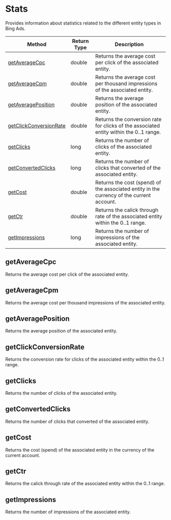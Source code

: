 # Stats
Provides information about statistics related to the different entity types in Bing Ads.

|Method|Return Type|Description|
|-|-|-
[getAverageCpc]('#getaveragecpc')|double|Returns the average cost per click of the associated entity.<br />
[getAverageCpm]('#getaveragecpm')|double|Returns the average cost per thousand impressions of the associated entity.<br />
[getAveragePosition]('#getaverageposition')|double|Returns the average position of the associated entity.<br />
[getClickConversionRate]('#getclickconversionrate')|double|Returns the conversion rate for clicks of the associated entity within the 0..1 range.<br />
[getClicks]('#getclicks')|long|Returns the number of clicks of the associated entity.<br />
[getConvertedClicks]('#getconvertedclicks')|long|Returns the number of clicks that converted of the associated entity.<br />
[getCost]('#getcost')|double|Returns the cost (spend) of the associated entity in the currency of the current account.<br />
[getCtr]('#getctr')|double|Returns the calick through rate of the associated entity within the 0..1 range. <br />
[getImpressions]('#getimpressions')|long|Returns the number of impressions of the associated entity.<br />

## <a name="getaveragecpc"></a>getAverageCpc
Returns the average cost per click of the associated entity.


## <a name="getaveragecpm"></a>getAverageCpm
Returns the average cost per thousand impressions of the associated entity.


## <a name="getaverageposition"></a>getAveragePosition
Returns the average position of the associated entity.


## <a name="getclickconversionrate"></a>getClickConversionRate
Returns the conversion rate for clicks of the associated entity within the 0..1 range.


## <a name="getclicks"></a>getClicks
Returns the number of clicks of the associated entity.


## <a name="getconvertedclicks"></a>getConvertedClicks
Returns the number of clicks that converted of the associated entity.


## <a name="getcost"></a>getCost
Returns the cost (spend) of the associated entity in the currency of the current account.


## <a name="getctr"></a>getCtr
Returns the calick through rate of the associated entity within the 0..1 range. 


## <a name="getimpressions"></a>getImpressions
Returns the number of impressions of the associated entity.


